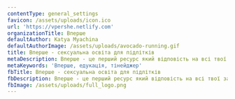 ```yaml
---
contentType: general_settings
favicon: /assets/uploads/icon.ico
url: 'https://vpershe.netlify.com'
organizationTitle: Вперше
defaultAuthor: Katya Myachina
defaultAuthorImage: /assets/uploads/avocado-running.gif
title: Вперше - сексуальна освіта для підлітків
metaDescription: Вперше - це перший ресурс який відповість на всі твої запитання про це
metaKeywords: 'Вперше, едукація, тінейджер'
fbTitle: Вперше - сексуальна освіта для підлітків
fbDescription: Вперше - це перший ресурс який відповість на всі твої запитання про це
fbImage: /assets/uploads/full_logo.png
---
```


